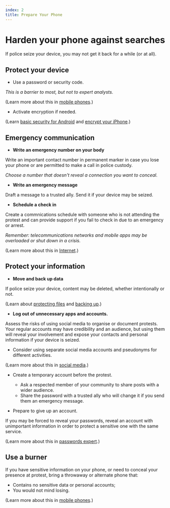 ```yaml
---
index: 2
title: Prepare Your Phone
---
```

# Harden your phone against searches 

If police seize your device, you may not get it back for a while (or at all).

## Protect your device

*   Use a password or security code. 

_This is a barrier to most, but not to expert analysts._

(Learn more about this in [mobile phones](umbrella://communications/mobile-phones).)

*   Activate encryption if needed.  

(Learn [basic security for Android](umbrella://tools/other/s_android.md) and [encrypt your iPhone](umbrella://tools/encryption/s_encrypt-your-iphone.md).)

## Emergency communication

*	**Write an emergency number on your body** 

Write an important contact number in permanent marker in case you lose your phone or are permitted to make a call in police custody.

*Choose a number that doesn't reveal a connection you want to conceal.*

*	**Write an emergency message**

Draft a message to a trusted ally. Send it if your device may be seized. 

*	**Schedule a check in**

Create a commnications schedule with someone who is not attending the protest and can provide support if you fail to check in due to an emergency or arrest.

_Remember: telecommunications networks and mobile apps may be overloaded or shut down in a crisis._

(Learn more about this in [Internet](umbrella://communications/the-internet/beginner).)

## Protect your information

*	**Move and back up data** 

If police seize your device, content may be deleted, whether intentionally or not.

(Learn about [protecting files](umbrella://information/protecting-files) and [backing up](umbrella://information/backing-up).) 

*	**Log out of unnecessary apps and accounts.**

Assess the risks of using social media to organise or document protests. Your regular accounts may have credibility and an audience, but using them will reveal your involvement and expose your contacts and personal information if your device is seized.  

*	Consider using separate social media accounts and pseudonyms for different activities. 

(Learn more about this in [social media](umbrella://communications/social-media/beginner).)

*	Create a temporary account before the protest. 

	*	Ask a respected member of your community to share posts with a wider audience.   
    *	Share the password with a trusted ally who will change it if you send them an emergency message. 
    
*	Prepare to give up an account.

If you may be forced to reveal your passwords, reveal an account with unimportant information in order to protect a sensitive one with the same service.     

(Learn more about this in [passwords expert](umbrella://information/passwords/expert).)

## Use a burner

If you have sensitive information on your phone, or need to conceal your presence at protest, bring a throwaway or alternate phone that:

*	Contains no sensitive data or personal accounts;
*	You would not mind losing. 

(Learn more about this in [mobile phones](umbrella://communications/mobile-phones).)